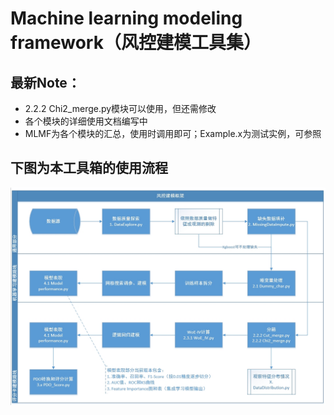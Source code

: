 ﻿# Machine learning modeling framework（风控建模工具集）

## 最新Note：
* 2.2.2 Chi2_merge.py模块可以使用，但还需修改
* 各个模块的详细使用文档编写中
* MLMF为各个模块的汇总，使用时调用即可；Example.x为测试实例，可参照

## 下图为本工具箱的使用流程
![Process](https://github.com/tigflanker/Python/blob/master/Machine%20Learning/images/Process.jpg)
